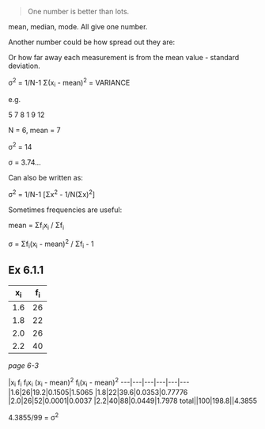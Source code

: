 > One number is better than lots.

mean, median, mode. All give one number.

Another number could be how spread out they are:

Or how far away each measurement is from the mean value - standard deviation.

&sigma;<sup>2</sup> = 1/N-1 &Sigma;(x<sub>i</sub> - mean)<sup>2</sup> = VARIANCE

e.g.

5 7 8 1 9 12

N = 6, mean = 7

&sigma;<sup>2</sup> = 14

&sigma; = 3.74...

Can also be written as:

&sigma;<sup>2</sup> = 1/N-1 [&Sigma;x<sup>2</sup> - 1/N(&Sigma;x)<sup>2</sup>]


Sometimes frequencies are useful:

mean = &Sigma;f<sub>i</sub>x<sub>i</sub> / &Sigma;f<sub>i</sub>

&sigma; = &Sigma;f<sub>i</sub>(x<sub>i</sub> - mean)<sup>2</sup> /
&Sigma;f<sub>i</sub> - 1

## Ex 6.1.1

x<sub>i | f<sub>i</sub>
---|---
1.6|26
1.8|22
2.0|26
2.2|40

*page 6-3*


|x<sub>i</sub>
f<sub>i</sub>
f<sub>i</sub>x<sub>i</sub>
(x<sub>i</sub> - mean)<sup>2</sup>
f<sub>i</sub>(x<sub>i</sub> - mean)<sup>2</sup>
---|---|---|---|---|---
|1.6|26|19.2|0.1505|1.5065
|1.8|22|39.6|0.0353|0.77776
|2.0|26|52|0.0001|0.0037
|2.2|40|88|0.0449|1.7978
total||100|198.8||4.3855

4.3855/99 = &sigma;<sup>2</sup>
